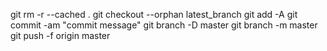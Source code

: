git rm -r --cached .
git checkout --orphan latest_branch
git add -A
git commit -am "commit message"
git branch -D master
git branch -m master
git push -f origin master
